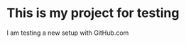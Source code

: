 This is my project for testing
==============================
I am testing a new setup with GitHub.com
